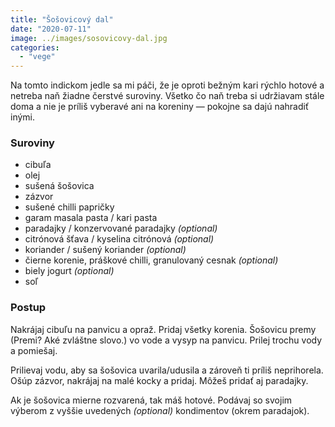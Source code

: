 ```yaml
---
title: "Šošovicový dal"
date: "2020-07-11"
image: ../images/sosovicovy-dal.jpg
categories:
  - "vege"
---
```


Na tomto indickom jedle sa mi páči, že je oproti bežným kari rýchlo hotové a netreba naň žiadne čerstvé suroviny. Všetko čo naň treba si udržiavam stále doma a nie je príliš vyberavé ani na koreniny — pokojne sa dajú nahradiť inými.

### Suroviny
- cibuľa
- olej
- sušená šošovica
- zázvor
- sušené chilli papričky
- garam masala pasta / kari pasta
- paradajky / konzervované paradajky _(optional)_
- citrónová šťava / kyselina citrónová _(optional)_
- koriander / sušený koriander _(optional)_
- čierne korenie, práškové chilli, granulovaný cesnak _(optional)_
- biely jogurt _(optional)_
- soľ

### Postup
Nakrájaj cibuľu na panvicu a opraž. Pridaj všetky korenia. Šošovicu premy (Premi? Aké zvláštne slovo.) vo vode a vysyp na panvicu. Prilej trochu vody a pomiešaj.

Prilievaj vodu, aby sa šošovica uvarila/udusila a zároveň ti príliš neprihorela. Ošúp zázvor, nakrájaj na malé kocky a pridaj. Môžeš pridať aj paradajky.

Ak je šošovica mierne rozvarená, tak máš hotové. Podávaj so svojim výberom z vyššie uvedených _(optional)_ kondimentov (okrem paradajok).
